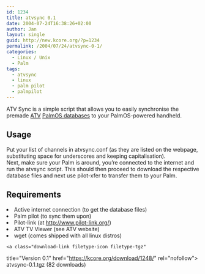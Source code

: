 ```yaml
---
id: 1234
title: atvsync 0.1
date: 2004-07-24T16:38:26+02:00
author: Jan
layout: single
guid: http://new.kcore.org/?p=1234
permalink: /2004/07/24/atvsync-0-1/
categories:
  - Linux / Unix
  - Palm
tags:
  - atvsync
  - linux
  - palm pilot
  - palmpilot
---
```

ATV Sync is a simple script that allows you to easily synchronise the premade <a href="http://www.zaval.org/products/atv/" target="_blank" rel="external">ATV</a> <a href="http://www.zaval.org/products/atv/data/" target="_blank" rel="external">PalmOS databases</a> to your PalmOS-powered handheld.

## Usage

Put your list of channels in atvsync.conf (as they are listed on the webpage, substituting space for underscores and keeping capitalisation).  
Next, make sure your Palm is around, you&#8217;re connected to the internet and run the atvsync script. This should then proceed to download the respective database files and next use pilot-xfer to transfer them to your Palm.

## Requirements

<li class="list">
  Active internet connection (to get the database files)
</li>
<li class="list">
  Palm pilot (to sync them upon)
</li>
<li class="list">
  Pilot-link (at <a href="http://www.pilot-link.org/" target="_blank" rel="external">http://www.pilot-link.org/</a>)
</li>
<li class="list">
  ATV TV Viewer (see ATV website)
</li>
<li class="list">
  wget (comes shipped with all linux distros)
</li>


	<a class="download-link filetype-icon filetype-tgz"
   title="Version 0.1" href="https://kcore.org/download/1248/" rel="nofollow"> atvsync-0.1.tgz (82 downloads) </a>